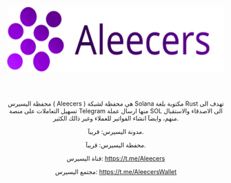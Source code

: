 <div align="center">

<img alt="Aleecers-icon" src="https://github.com/Aleecers/logos/raw/main/logos/transparent/aleecers-right-logo.svg" height="150"/>

<br><br>

محفظة اليسيرس ( Aleecers ) هي محفظة لشبكة Solana مكتوبة بلغة Rust تهدف الى تسهيل التعاملات على منصة Telegram منها ارسال عملة SOL الى الاصدقاء والاستقبال منهم، وايضآ انشاء الفواتير للعملاء وغير ذالك الكثير.

مدونة اليسيرس: قريبآ.

محفظة اليسيرس: قريبآ.

قناة اليسيرس: https://t.me/Aleecers

مجتمع اليسيرس: https://t.me/AleecersWallet

</div>
